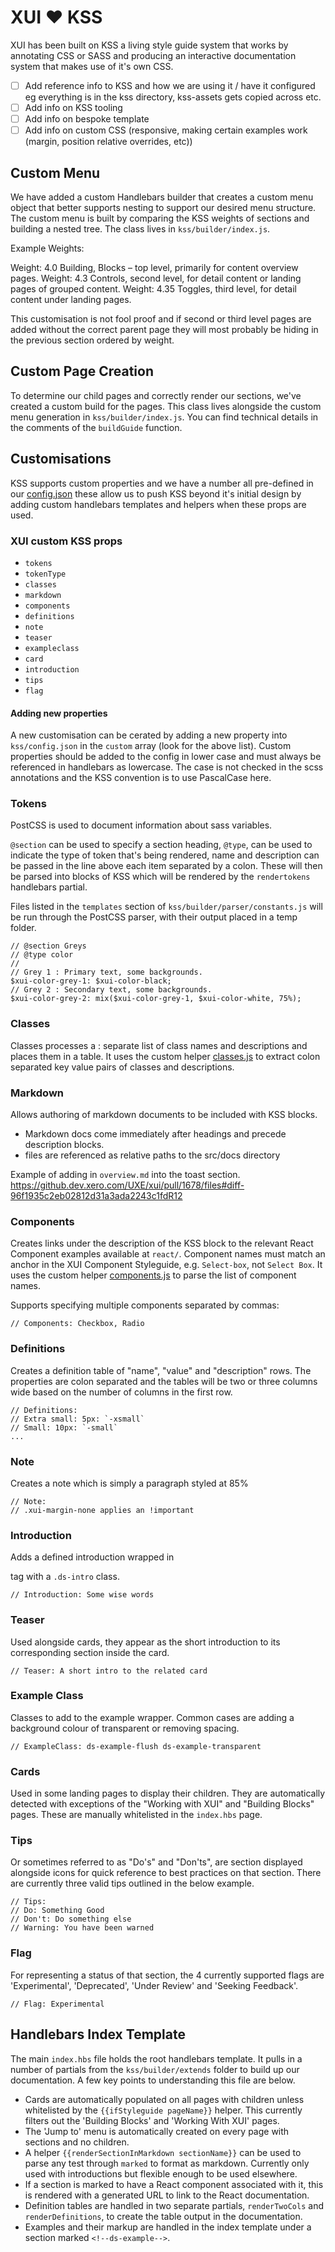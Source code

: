 # XUI ❤️ KSS

XUI has been built on KSS a living style guide system that works by annotating CSS or SASS and producing an interactive documentation system that makes use of it's own CSS.

- [ ] Add reference info to KSS and how we are using it / have it configured eg everything is in the kss directory, kss-assets gets copied across etc.
- [ ] Add info on KSS tooling
- [ ] Add info on bespoke template
- [ ] Add info on custom CSS (responsive, making certain examples work (margin, position relative overrides, etc))

## Custom Menu

We have added a custom Handlebars builder that creates a custom menu object that better supports nesting to support our desired menu structure. The custom menu is built by comparing the KSS weights of sections and building a nested tree. The class lives in `kss/builder/index.js`.

Example Weights:

Weight: 4.0 Building, Blocks – top level, primarily for content overview pages.
Weight: 4.3 Controls, second level, for detail content or landing pages of grouped content.
Weight: 4.35 Toggles, third level, for detail content under landing pages.

This customisation is not fool proof and if second or third level pages are added without the correct parent page they will most probably be hiding in the previous section ordered by weight.

## Custom Page Creation

To determine our child pages and correctly render our sections, we've created a custom build for the pages. This class lives alongside the custom menu generation in `kss/builder/index.js`. You can find technical details in the comments of the `buildGuide` function.


## Customisations

KSS supports custom properties and we have a number all pre-defined in our [config.json](https://github.dev.xero.com/UXE/xui/blob/master/kss/config.json#L3) these allow us to push KSS beyond it's initial design by adding custom handlebars templates and helpers when these props are used.

### XUI custom KSS props

* `tokens`
* `tokenType`
* `classes`
* `markdown`
* `components`
* `definitions`
* `note`
* `teaser`
* `exampleclass`
* `card`
* `introduction`
* `tips`
* `flag`

#### Adding new properties

A new customisation can be cerated by adding a new property into `kss/config.json` in the `custom` array (look for the above list). Custom properties should be added to the config in lower case and must always be referenced in handlebars as lowercase. The case is not checked in the scss annotations and the KSS convention is to use PascalCase here.

### Tokens

PostCSS is used to document information about sass variables.

`@section` can be used to specify a section heading, `@type`, can be used to indicate the type of token that's being rendered, name and description can be passed in the line above each item separated by a colon. These will then be parsed into blocks of KSS which will be rendered by the `rendertokens` handlebars partial.

Files listed in the `templates` section of `kss/builder/parser/constants.js` will be run through the PostCSS parser, with their output placed in a temp folder.

```
// @section Greys
// @type color
//
// Grey 1 : Primary text, some backgrounds.
$xui-color-grey-1: $xui-color-black;
// Grey 2 : Secondary text, some backgrounds.
$xui-color-grey-2: mix($xui-color-grey-1, $xui-color-white, 75%);
```

### Classes

Classes processes a : separate list of class names and descriptions and places them in a table. It uses the custom helper [classes.js](https://github.dev.xero.com/UXE/xui/blob/master/kss/builder/extend/classes.js) to extract colon separated key value pairs of classes and descriptions.

### Markdown

Allows authoring of markdown documents to be included with KSS blocks.

* Markdown docs come immediately after headings and precede description blocks.
* files are referenced as relative paths to the src/docs directory

Example of adding in `overview.md` into the toast section.
https://github.dev.xero.com/UXE/xui/pull/1678/files#diff-96f1935c2eb02812d31a3ada2243c1fdR12

### Components

Creates links under the description of the KSS block to the relevant React Component examples available at `react/`. Component names must match an anchor in the XUI Component Styleguide, e.g. `Select-box`, not `Select Box`. It uses the custom helper [components.js](https://github.dev.xero.com/UXE/xui/blob/master/kss/builder/extend/classes.js) to parse the list of component names.

Supports specifying multiple components separated by commas:
```
// Components: Checkbox, Radio
```

### Definitions

Creates a definition table of "name", "value" and "description" rows. The properties are colon separated and the tables will be two or three columns wide based on the number of columns in the first row.

```
// Definitions:
// Extra small: 5px: `-xsmall`
// Small: 10px: `-small`
...
```

### Note

Creates a note which is simply a paragraph styled at 85%

```
// Note:
// .xui-margin-none applies an !important
```

### Introduction

Adds a defined introduction wrapped in <p/> tag with a `.ds-intro` class.

```
// Introduction: Some wise words
```

### Teaser

Used alongside cards, they appear as the short introduction to its corresponding section inside the card.

```
// Teaser: A short intro to the related card
```

### Example Class

Classes to add to the example wrapper. Common cases are adding a background colour of transparent or removing spacing.

```
// ExampleClass: ds-example-flush ds-example-transparent
```

### Cards

Used in some landing pages to display their children. They are automatically detected with exceptions of the "Working with XUI" and "Building Blocks" pages. These are manually whitelisted in the `index.hbs` page.

### Tips

Or sometimes referred to as "Do's" and "Don'ts", are section displayed alongside icons for quick reference to best practices on that section. There are currently three valid tips outlined in the below example.

```
// Tips:
// Do: Something Good
// Don't: Do something else
// Warning: You have been warned
```

### Flag

For representing a status of that section, the 4 currently supported flags are 'Experimental', 'Deprecated', 'Under Review' and 'Seeking Feedback'.

```
// Flag: Experimental
```

## Handlebars Index Template

The main `index.hbs` file holds the root handlebars template. It pulls in a number of partials from the `kss/builder/extends` folder to build up our documentation. A few key points to understanding this file are below.

* Cards are automatically populated on all pages with children unless whitelisted by the `{{ifStyleguide pageName}}` helper. This currently filters out the 'Building Blocks' and 'Working With XUI' pages.
* The 'Jump to' menu is automatically created on every page with sections and no children.
* A helper `{{renderSectionInMarkdown sectionName}}` can be used to parse any test through `marked` to format as markdown. Currently only used with introductions but flexible enough to be used elsewhere.
* If a section is marked to have a React component associated with it, this is rendered with a generated URL to link to the React documentation.
* Definition tables are handled in two separate partials, `renderTwoCols` and `renderDefinitions`, to create the table output in the documentation.
* Examples and their markup are handled in the index template under a section marked `<!--ds-example-->`.

